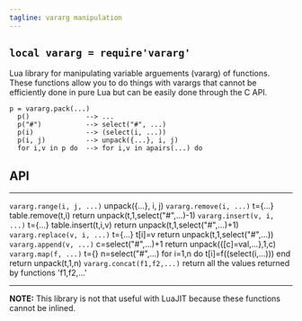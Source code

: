 ```yaml
---
tagline: vararg manipulation
---
```


## `local vararg = require'vararg'`

Lua library for manipulating variable arguements (vararg) of functions.
These functions allow you to do things with varargs that cannot be
efficiently done in pure Lua but can be easily done through the C API.

~~~{.lua}
p = vararg.pack(...)
  p()              --> ...
  p("#")           --> select("#", ...)
  p(i)             --> (select(i, ...))
  p(i, j)          --> unpack({...}, i, j)
  for i,v in p do  --> for i,v in apairs(...) do
~~~

## API

------------------------------- ------------------------------------------------------------------------------------
`vararg.range(i, j, ...)`       unpack({...}, i, j)
`vararg.remove(i, ...)`         t={...} table.remove(t,i) return unpack(t,1,select("#",...)-1)
`vararg.insert(v, i, ...)`      t={...} table.insert(t,i,v) return unpack(t,1,select("#",...)+1)
`vararg.replace(v, i, ...)`     t={...} t[i]=v return unpack(t,1,select("#",...))
`vararg.append(v, ...)`         c=select("#",...)+1 return unpack({[c]=val,...},1,c)
`vararg.map(f, ...)`            t={} n=select("#",...) for i=1,n do t[i]=f((select(i,...))) end return unpack(t,1,n)
`vararg.concat(f1,f2,...)`      return all the values returned by functions 'f1,f2,...'
------------------------------- ------------------------------------------------------------------------------------

__NOTE:__ This library is not that useful with LuaJIT because these functions cannot be inlined.
